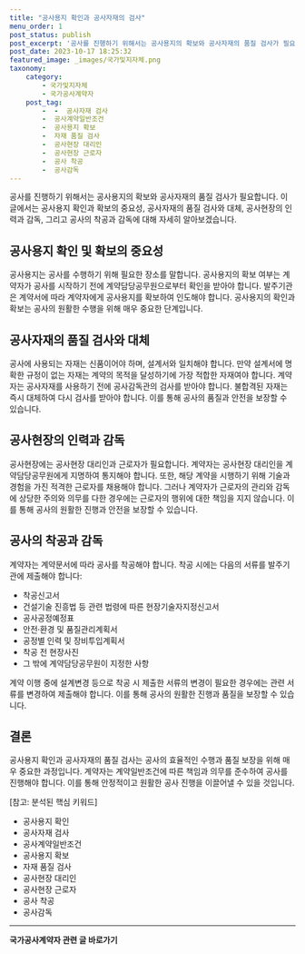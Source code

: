 ```yaml
---
title: "공사용지 확인과 공사자재의 검사"
menu_order: 1
post_status: publish
post_excerpt: '공사를 진행하기 위해서는 공사용지의 확보와 공사자재의 품질 검사가 필요합니다. 이 글에서는 공사용지 확인과 확보의 중요성, 공사자재의 품질 검사와 대체, 공사현장의 인력과 감독, 그리고 공사의 착공과 감독에 대해 자세히 알아보겠습니다.'
post_date: 2023-10-17 18:25:32
featured_image: _images/국가및지자체.png
taxonomy:
    category:
        - 국가및지자체
        - 국가공사계약자
    post_tag:
        -  -  공사자재 검사
        -  공사계약일반조건
        -  공사용지 확보
        -  자재 품질 검사
        -  공사현장 대리인
        -  공사현장 근로자
        -  공사 착공
        -  공사감독
---
```




공사를 진행하기 위해서는 공사용지의 확보와 공사자재의 품질 검사가 필요합니다. 이 글에서는 공사용지 확인과 확보의 중요성, 공사자재의 품질 검사와 대체, 공사현장의 인력과 감독, 그리고 공사의 착공과 감독에 대해 자세히 알아보겠습니다.

## 공사용지 확인 및 확보의 중요성

공사용지는 공사를 수행하기 위해 필요한 장소를 말합니다. 공사용지의 확보 여부는 계약자가 공사를 시작하기 전에 계약담당공무원으로부터 확인을 받아야 합니다. 발주기관은 계약서에 따라 계약자에게 공사용지를 확보하여 인도해야 합니다. 공사용지의 확인과 확보는 공사의 원활한 수행을 위해 매우 중요한 단계입니다.

## 공사자재의 품질 검사와 대체

공사에 사용되는 자재는 신품이어야 하며, 설계서와 일치해야 합니다. 만약 설계서에 명확한 규정이 없는 자재는 계약의 목적을 달성하기에 가장 적합한 자재여야 합니다. 계약자는 공사자재를 사용하기 전에 공사감독관의 검사를 받아야 합니다. 불합격된 자재는 즉시 대체하여 다시 검사를 받아야 합니다. 이를 통해 공사의 품질과 안전을 보장할 수 있습니다.

## 공사현장의 인력과 감독

공사현장에는 공사현장 대리인과 근로자가 필요합니다. 계약자는 공사현장 대리인을 계약담당공무원에게 지명하여 통지해야 합니다. 또한, 해당 계약을 시행하기 위해 기술과 경험을 가진 적격한 근로자를 채용해야 합니다. 그러나 계약자가 근로자의 관리와 감독에 상당한 주의와 의무를 다한 경우에는 근로자의 행위에 대한 책임을 지지 않습니다. 이를 통해 공사의 원활한 진행과 안전을 보장할 수 있습니다.

## 공사의 착공과 감독

계약자는 계약문서에 따라 공사를 착공해야 합니다. 착공 시에는 다음의 서류를 발주기관에 제출해야 합니다:
- 착공신고서
- 건설기술 진흥법 등 관련 법령에 따른 현장기술자지정신고서
- 공사공정예정표
- 안전·환경 및 품질관리계획서
- 공정별 인력 및 장비투입계획서
- 착공 전 현장사진
- 그 밖에 계약담당공무원이 지정한 사항

계약 이행 중에 설계변경 등으로 착공 시 제출한 서류의 변경이 필요한 경우에는 관련 서류를 변경하여 제출해야 합니다. 이를 통해 공사의 원활한 진행과 품질을 보장할 수 있습니다.

## 결론

공사용지 확인과 공사자재의 품질 검사는 공사의 효율적인 수행과 품질 보장을 위해 매우 중요한 과정입니다. 계약자는 계약일반조건에 따른 책임과 의무를 준수하여 공사를 진행해야 합니다. 이를 통해 안정적이고 원활한 공사 진행을 이끌어낼 수 있을 것입니다.

[참고: 분석된 핵심 키워드]
- 공사용지 확인
- 공사자재 검사
- 공사계약일반조건
- 공사용지 확보
- 자재 품질 검사
- 공사현장 대리인
- 공사현장 근로자
- 공사 착공
- 공사감독
<!-- wp:separator -->
<hr class="wp-block-separator has-alpha-channel-opacity"/>
<!-- /wp:separator -->

<!-- wp:group {"backgroundColor":"base","layout":{"type":"constrained"}} -->
<div class="wp-block-group has-base-background-color has-background"><!-- wp:paragraph {"align":"center","fontSize":"medium"} -->
<p class="has-text-align-center has-large-font-size"><strong>국가공사계약자 관련 글 바로가기</strong></p>
<!-- /wp:paragraph -->


<!-- wp:latest-posts
{"categories":[{"id":6878,"count":19,"description":"","link":"https://uknowlaw.com/category/%ea%b5%ad%ea%b0%80%ea%b3%b5%ec%82%ac%ea%b3%84%ec%95%bd%ec%9e%90/","name":"국가공사계약자","slug":"국가공사계약자","taxonomy":"category","parent":0,"meta":[],"_links":{"self":[{"href":"https://uknowlaw.com/wp-json/wp/v2/categories/6878"}],"collection":[{"href":"https://uknowlaw.com/wp-json/wp/v2/categories"}],"about":[{"href":"https://uknowlaw.com/wp-json/wp/v2/taxonomies/category"}],"wp:post_type":[{"href":"https://uknowlaw.com/wp-json/wp/v2/posts?categories=6878"}],"curies":[{"name":"wp","href":"https://api.w.org/{rel}","templated":true}]}}]} /--></div>
<!-- /wp:group -->